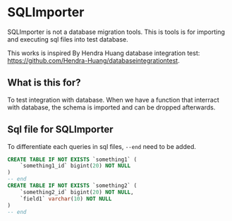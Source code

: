 # SQLImporter

SQLImporter is not a database migration tools. This is tools is for importing and executing sql files into test database.

This works is inspired By Hendra Huang database integration test: https://github.com/Hendra-Huang/databaseintegrationtest.

## What is this for?

To test integration with database. When we have a function that interract with database, the schema is imported and can be dropped afterwards.

## Sql file for SQLImporter

To differentiate each queries in sql files, `--end` need to be added.

```sql
CREATE TABLE IF NOT EXISTS `something1` (
    `something1_id` bigint(20) NOT NULL
)
-- end
CREATE TABLE IF NOT EXISTS `something2` (
    `something2_id` bigint(20) NOT NULL,
    `field1` varchar(10) NOT NULL
)
-- end
```